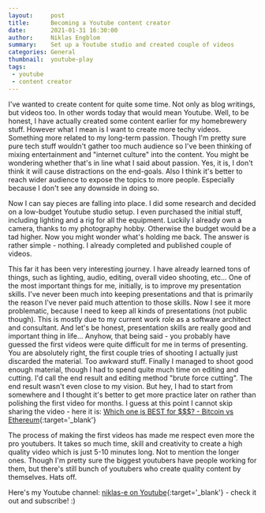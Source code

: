 ```yaml
---
layout:     post
title:      Becoming a Youtube content creator
date:       2021-01-31 16:30:00
author:     Niklas Engblom
summary:    Set up a Youtube studio and created couple of videos
categories: General
thumbnail:  youtube-play
tags:
 - youtube
 - content creator
---
```


I've wanted to create content for quite some time. Not only as blog writings, but videos too. In other words today that would mean Youtube. Well, to be honest, I have actually created some content earlier for my homebrewery stuff. However what I mean is I want to create more techy videos. Something more related to my long-term passion. Though I'm pretty sure pure tech stuff wouldn't gather too much audience so I've been thinking of mixing entertainment and "internet culture" into the content. You might be wondering whether that's in line what I said about passion. Yes, it is, I don't think it will cause distractions on the end-goals. Also I think it's better to reach wider audience to expose the topics to more people. Especially because I don't see any downside in doing so.

Now I can say pieces are falling into place. I did some research and decided on a low-budget Youtube studio setup. I even purchased the initial stuff, including lighting and a rig for all the equipment. Luckily I already own a camera, thanks to my photography hobby. Otherwise the budget would be a tad higher. Now you might wonder what's holding me back. The answer is rather simple - nothing. I already completed and published couple of videos.

This far it has been very interesting journey. I have already learned tons of things, such as lighting, audio, editing, overall video shooting, etc... One of the most important things for me, initially, is to improve my presentation skills. I've never been much into keeping presentations and that is primarily the reason I've never paid much attention to those skills. Now I see it more problematic, because I need to keep all kinds of presentations (not public though). This is mostly due to my current work role as a software architect and consultant. And let's be honest, presentation skills are really good and important thing in life... Anyhow, that being said - you probably have guessed the first videos were quite difficult for me in terms of presenting. You are absolutely right, the first couple tries of shooting I actually just discarded the material. Too awkward stuff. Finally I managed to shoot good enough material, though I had to spend quite much time on editing and cutting. I'd call the end result and editing method "brute force cutting". The end result wasn't even close to my vision. But hey, I had to start from somewhere and I thought it's better to get more practice later on rather than polishing the first video for months. I guess at this point I cannot skip sharing the video - here it is: [Which one is BEST for $$$? - Bitcoin vs Ethereum](https://www.youtube.com/watch?v=lWR8VJCWfC0){:target='_blank'}

The process of making the first videos has made me respect even more the pro youtubers. It takes so much time, skill and creativity to create a high quality video which is just 5-10 minutes long. Not to mention the longer ones. Though I'm pretty sure the biggest youtubers have people working for them, but there's still bunch of youtubers who create quality content by themselves. Hats off.

Here's my Youtube channel: [niklas-e on Youtube](https://www.youtube.com/channel/UCL0sL3_a-60wAJogIoGAwIA){:target='_blank'} - check it out and subscribe! :)
